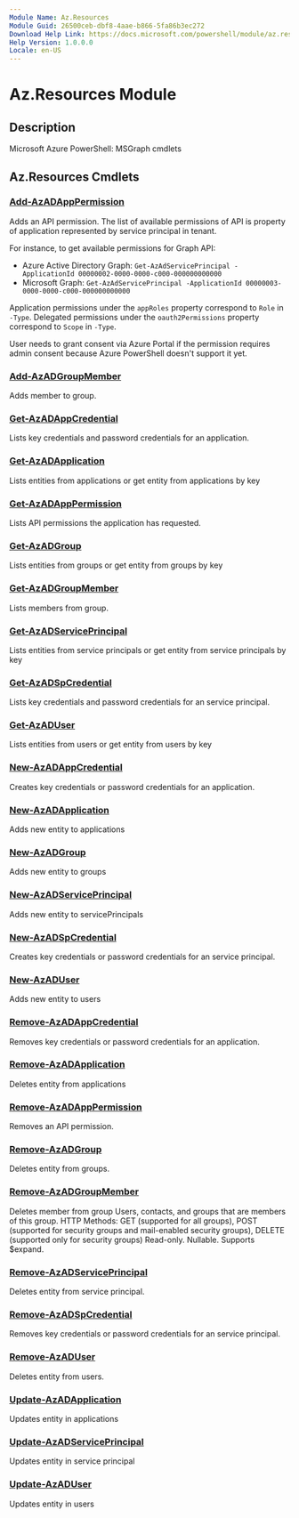 ```yaml
---
Module Name: Az.Resources
Module Guid: 26500ceb-dbf8-4aae-b866-5fa86b3ec272
Download Help Link: https://docs.microsoft.com/powershell/module/az.resources
Help Version: 1.0.0.0
Locale: en-US
---
```


# Az.Resources Module
## Description
Microsoft Azure PowerShell: MSGraph cmdlets

## Az.Resources Cmdlets
### [Add-AzADAppPermission](Add-AzADAppPermission.md)
Adds an API permission.
The list of available permissions of API is property of application represented by service principal in tenant.

For instance, to get available permissions for Graph API:
* Azure Active Directory Graph: `Get-AzAdServicePrincipal -ApplicationId 00000002-0000-0000-c000-000000000000`
* Microsoft Graph: `Get-AzAdServicePrincipal -ApplicationId 00000003-0000-0000-c000-000000000000`

Application permissions under the `appRoles` property correspond to `Role` in `-Type`.
Delegated permissions under the `oauth2Permissions` property correspond to `Scope` in `-Type`.

User needs to grant consent via Azure Portal if the permission requires admin consent because Azure PowerShell doesn't support it yet.

### [Add-AzADGroupMember](Add-AzADGroupMember.md)
Adds member to group.

### [Get-AzADAppCredential](Get-AzADAppCredential.md)
Lists key credentials and password credentials for an application.

### [Get-AzADApplication](Get-AzADApplication.md)
Lists entities from applications or get entity from applications by key

### [Get-AzADAppPermission](Get-AzADAppPermission.md)
Lists API permissions the application has requested.

### [Get-AzADGroup](Get-AzADGroup.md)
Lists entities from groups or get entity from groups by key

### [Get-AzADGroupMember](Get-AzADGroupMember.md)
Lists members from group.

### [Get-AzADServicePrincipal](Get-AzADServicePrincipal.md)
Lists entities from service principals or get entity from service principals by key

### [Get-AzADSpCredential](Get-AzADSpCredential.md)
Lists key credentials and password credentials for an service principal.

### [Get-AzADUser](Get-AzADUser.md)
Lists entities from users or get entity from users by key

### [New-AzADAppCredential](New-AzADAppCredential.md)
Creates key credentials or password credentials for an application.

### [New-AzADApplication](New-AzADApplication.md)
Adds new entity to applications

### [New-AzADGroup](New-AzADGroup.md)
Adds new entity to groups

### [New-AzADServicePrincipal](New-AzADServicePrincipal.md)
Adds new entity to servicePrincipals

### [New-AzADSpCredential](New-AzADSpCredential.md)
Creates key credentials or password credentials for an service principal.

### [New-AzADUser](New-AzADUser.md)
Adds new entity to users

### [Remove-AzADAppCredential](Remove-AzADAppCredential.md)
Removes key credentials or password credentials for an application.

### [Remove-AzADApplication](Remove-AzADApplication.md)
Deletes entity from applications

### [Remove-AzADAppPermission](Remove-AzADAppPermission.md)
Removes an API permission.

### [Remove-AzADGroup](Remove-AzADGroup.md)
Deletes entity from groups.

### [Remove-AzADGroupMember](Remove-AzADGroupMember.md)
Deletes member from group
Users, contacts, and groups that are members of this group.
HTTP Methods: GET (supported for all groups), POST (supported for security groups and mail-enabled security groups), DELETE (supported only for security groups) Read-only.
Nullable.
Supports $expand.

### [Remove-AzADServicePrincipal](Remove-AzADServicePrincipal.md)
Deletes entity from service principal.

### [Remove-AzADSpCredential](Remove-AzADSpCredential.md)
Removes key credentials or password credentials for an service principal.

### [Remove-AzADUser](Remove-AzADUser.md)
Deletes entity from users.

### [Update-AzADApplication](Update-AzADApplication.md)
Updates entity in applications

### [Update-AzADServicePrincipal](Update-AzADServicePrincipal.md)
Updates entity in service principal

### [Update-AzADUser](Update-AzADUser.md)
Updates entity in users

